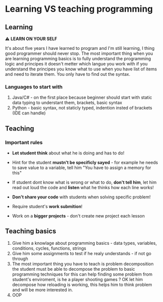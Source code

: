 # Learning VS teaching programming

## Learning
  ⚠️ **LEARN ON YOUR SELF**
  
  It's about five years I have learned to program and I'm still learning, I thing good programmer should never stop. The most important thing when you are learning
  programming basics is to fully understand the programming logic and principes it doesn't metter which langue you work with if you understand the principes you know
  what to use when you have list of items and need to iterate them. You only have to find out the syntax.

### Languages to start with
  1. Java/C# - on the first place because beginner should start with static data typing to understant them, brackets, basic syntax
  2. Python - basic syntax, not staticly typed, indention insted of brackets (IDE can handle)



## Teaching

### Important rules
  - **Let student think** about what he is doing and has to do!

  - Hint for the student **mustn't be specificly sayed** - for example he needs to save value to a variable, tell him "You have to assign a memory for this"

  - If student dont know what is wrong or what to do, **don't tell him**, let him read out loud the code and **listen** what he thinks how each line works!

  - **Don't share your code** with students when solving specific problem!

  - Require student's **work submition**!

  - Work on a **bigger projects** - don't create new project each lesson

## Teaching basics
  1. Give him a knowlage about programming basics - data types, variables, conditions, cycles, functions, strings
  2. Give him some assignments to test if he realy understands - if not go through
  3. The most important thing you have to teach is problem decomposition the student must be able to decompose the problem to basic programming techniques for this can help
  finding some problem from student's enviroment, is he a player shooting games ? OK let him decompose how reloading is working, this helps him to think problem and will be more interested in.
  3. OOP
